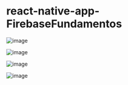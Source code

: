 # react-native-app-FirebaseFundamentos

![image](https://user-images.githubusercontent.com/4733294/156861779-eb5f600d-2e3e-49ff-9a60-aae91414ba6c.png)

![image](https://user-images.githubusercontent.com/4733294/156861816-29cbdde9-d9d2-4c7c-aebd-fccf5fe8c529.png)

![image](https://user-images.githubusercontent.com/4733294/156868011-fc7cb9b9-4aea-4cbd-887c-b363e24f6cd3.png)

![image](https://user-images.githubusercontent.com/4733294/156868024-c00ecc1e-db15-466b-963a-d937caa84a04.png)
